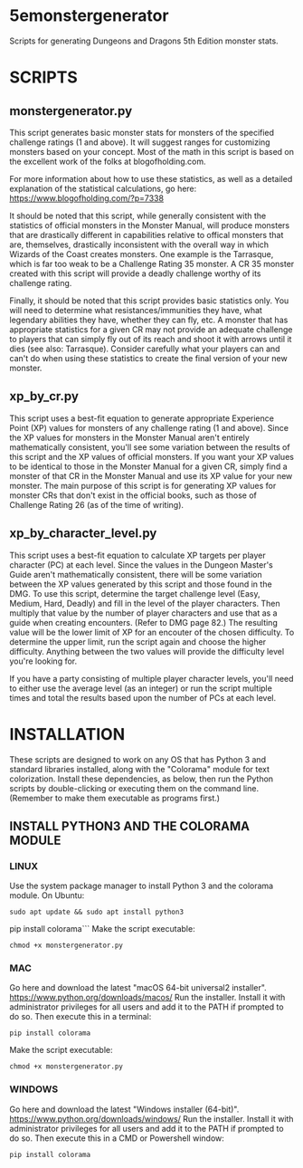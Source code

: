# 5emonstergenerator
Scripts for generating Dungeons and Dragons 5th Edition monster stats.

# SCRIPTS
## monstergenerator.py
This script generates basic monster stats for monsters of the specified challenge ratings (1 and above).  It will suggest ranges for customizing monsters based on your concept.  Most of the math in this script is based on the excellent work of the folks at blogofholding.com.  

For more information about how to use these statistics, as well as a detailed explanation of the statistical calculations, go here:
https://www.blogofholding.com/?p=7338

It should be noted that this script, while generally consistent with the statistics of official monsters in the Monster Manual, will produce monsters that are drastically different in capabilities relative to offical monsters that are, themselves, drastically inconsistent with the overall way in which Wizards of the Coast creates monsters.  One example is the Tarrasque, which is far too weak to be a Challenge Rating 35 monster.  A CR 35 monster created with this script will provide a deadly challenge worthy of its challenge rating.

Finally, it should be noted that this script provides basic statistics only.  You will need to determine what resistances/immunities they have, what legendary abilities they have, whether they can fly, etc.  A monster that has appropriate statistics for a given CR may not provide an adequate challenge to players that can simply fly out of its reach and shoot it with arrows until it dies (see also: Tarrasque).  Consider carefully what your players can and can't do when using these statistics to create the final version of your new monster.

## xp\_by\_cr.py
This script uses a best-fit equation to generate appropriate Experience Point (XP) values for monsters of any challenge rating (1 and above).  Since the XP values for monsters in the Monster Manual aren't entirely mathematically consistent, you'll see some variation between the results of this script and the XP values of official monsters.  If you want your XP values to be identical to those in the Monster Manual for a given CR, simply find a monster of that CR in the Monster Manual and use its XP value for your new monster.  The main purpose of this script is for generating XP values for monster CRs that don't exist in the official books, such as those of Challenge Rating 26 (as of the time of writing).

## xp\_by\_character\_level.py
This script uses a best-fit equation to calculate XP targets per player character (PC) at each level.  Since the values in the Dungeon Master's Guide aren't mathematically consistent, there will be some variation between the XP values generated by this script and those found in the DMG.  To use this script, determine the target challenge level (Easy, Medium, Hard, Deadly) and fill in the level of the player characters.  Then multiply that value by the number of player characters and use that as a guide when creating encounters.  (Refer to DMG page 82.)  The resulting value will be the lower limit of XP for an encouter of the chosen difficulty.  To determine the upper limit, run the script again and choose the higher difficulty.  Anything between the two values will provide the difficulty level you're looking for.

If you have a party consisting of multiple player character levels, you'll need to either use the average level (as an integer) or run the script multiple times and total the results based upon the number of PCs at each level.

# INSTALLATION
These scripts are designed to work on any OS that has Python 3 and standard libraries installed, along with the "Colorama" module for text colorization.  Install these dependencies, as below, then run the Python scripts by double-clicking or executing them on the command line.  (Remember to make them executable as programs first.)

## INSTALL PYTHON3 AND THE COLORAMA MODULE

### LINUX
Use the system package manager to install Python 3 and the colorama module.
On Ubuntu:

```sudo apt update && sudo apt install python3```

pip install colorama```
Make the script executable:

```chmod +x monstergenerator.py```

### MAC
Go here and download the latest "macOS 64-bit universal2 installer".  
https://www.python.org/downloads/macos/
Run the installer.  Install it with administrator privileges for all users and add it to the PATH if prompted to do so.
Then execute this in a terminal:

```pip install colorama```

Make the script executable:

```chmod +x monstergenerator.py```

### WINDOWS
Go here and download the latest "Windows installer (64-bit)".
https://www.python.org/downloads/windows/
Run the installer.  Install it with administrator privileges for all users and add it to the PATH if prompted to do so.
Then execute this in a CMD or Powershell window:

```pip install colorama```

